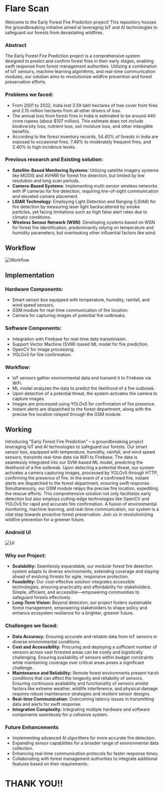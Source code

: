 # **Flare Scan**
Welcome to the Early Forest Fire Prediction project! This repository houses the groundbreaking initiative aimed at leveraging IoT and AI technologies to safeguard our forests from devastating wildfires.

### Abstract
The Early Forest Fire Prediction project is a comprehensive system designed to predict and confirm forest fires in their early stages, enabling swift response from forest management authorities. Utilizing a combination of IoT sensors, machine learning algorithms, and real-time communication modules, our solution aims to revolutionize wildfire prevention and forest preservation efforts.

### Problems we faced:
- From 2001 to 2022, India lost 3.59 lakh hectares of tree cover from fires and 2.15 million hectares from all other drivers of loss.
- The annual loss from forest fires in India is estimated to be around 440 crore rupees (about $107 million). This estimate does not include biodiversity loss, nutrient loss, soil moisture loss, and other intangible benefits.
- According to the forest inventory records, 54.40% of forests in India are exposed to occasional fires, 7.49% to moderately frequent fires, and 2.40% to high incidence levels.

### Previous research and Existing solution:
- **Satellite-Based Monitoring Systems**: Utilizing satellite imagery systems like MODIS and AVHRR for forest fire detection, but limited by low resolution and long scan periods.
- **Camera-Based Systems**: Implementing multi-sensor wireless networks with IP cameras for fire detection, requiring line-of-sight communication and elevated camera placement.
- **LIDAR Technology**: Employing Light Detection and Ranging (LIDAR) for fire detection by measuring laser light backscattered by smoke particles, yet facing limitations such as high false alert rates due to climatic conditions.
- **Wireless Sensor Network (WSN)**: Developing systems based on WSN for forest fire identification, predominantly relying on temperature and humidity parameters, but overlooking other influential factors like wind.

## Workflow
![Workflow](https://github.com/sarthak98765/Flare-Scan/blob/main/photo_2024-03-31_09-13-43.jpg)

## Implementation
### Hardware Components:
- Smart sensor box equipped with temperature, humidity, rainfall, and wind speed sensors.
- GSM module for real-time communication of fire location.
- Camera for capturing images of potential fire outbreaks.
### Software Components:
- Integration with Firebase for real-time data transmission.
- Support Vector Machine (SVM)-based ML model for fire prediction.
- OpenCV for image processing.
- YOLOv5 for fire confirmation.
### Workflow:
- IoT sensors gather environmental data and transmit it to Firebase via WiFi.
- ML model analyzes the data to predict the likelihood of a fire outbreak.
- Upon detection of a potential threat, the system activates the camera to capture images.
- Images are processed using YOLOv5 for confirmation of fire presence.
- Instant alerts are dispatched to the forest department, along with the precise fire location relayed through the GSM module.

## Working
Introducing "Early Forest Fire Prediction" – a groundbreaking project leveraging IoT and AI technologies to safeguard our forests. Our smart sensor box, equipped with temperature, humidity, rainfall, and wind speed sensors, transmits real-time data via WiFi to Firebase. The data is seamlessly integrated into our SVM-based ML model, predicting the likelihood of a fire outbreak. Upon detecting a potential threat, our system activates a camera capturing images, processed by YOLOv5 through HTTP, confirming the presence of fire.
In the event of a confirmed fire, instant alerts are dispatched to the forest department, ensuring swift response. Simultaneously, our GSM module relays the precise fire location, expediting the rescue efforts. This comprehensive solution not only facilitates early detection but also employs cutting-edge technologies like OpenCV and YOLOv5 for rapid and accurate fire confirmation. A fusion of environmental monitoring, machine learning, and real-time communication, our system is a vital step towards proactive forest preservation. Join us in revolutionizing wildfire prevention for a greener future.

### Android UI
![UI](https://github.com/sarthak98765/Flare-Scan/blob/main/acv.jpg)

### Why our Project:
- **Scalability:** Seamlessly expandable, our modular forest fire detection system adapts to diverse environments, extending coverage and staying ahead of evolving threats for agile, responsive protection.
- **Feasibility:** Our cost-effective solution integrates accessible technologies, ensuring practicality and affordability for stakeholders. Simple, efficient, and accessible—empowering communities to safeguard forests effectively.
- **Long-Term Vision:** Beyond detection, our project fosters sustainable forest management, empowering stakeholders to shape policy and enhance ecosystem resilience for a brighter, greener future.

### Challenges we faced:
- **Data Accuracy:** Ensuring accurate and reliable data from IoT sensors in diverse environmental conditions.
- **Cost and Accessibility:** Procuring and deploying a sufficient number of sensors across vast forested areas can be costly and logistically challenging. Ensuring availability of sensors within budget constraints while maintaining coverage over critical areas poses a significant challenge.
- **Maintenance and Reliability:** Remote forest environments present harsh conditions that can affect the longevity and reliability of sensors. Ensuring continuous availability and functionality of sensors amidst factors like extreme weather, wildlife interference, and physical damage requires robust maintenance strategies and resilient sensor designs.
- **Real-time Communication:** Overcoming latency issues in transmitting data and alerts for swift response.
- **Integration Complexity:** Integrating multiple hardware and software components seamlessly for a cohesive system.

### Future Enhancements
- Implementing advanced AI algorithms for more accurate fire detection.
- Expanding sensor capabilities for a broader range of environmental data collection.
- Enhancing real-time communication protocols for faster response times.
- Collaborating with forest management authorities to integrate additional features based on their requirements.

# THANK YOU!!
